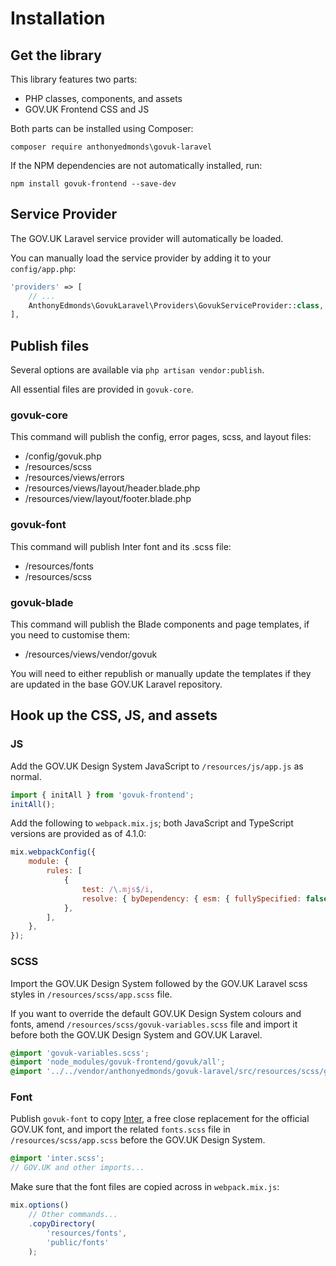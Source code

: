 # Installation

## Get the library

This library features two parts:

* PHP classes, components, and assets
* GOV.UK Frontend CSS and JS

Both parts can be installed using Composer:

`composer require anthonyedmonds\govuk-laravel`

If the NPM dependencies are not automatically installed, run:

`npm install govuk-frontend --save-dev`

## Service Provider

The GOV.UK Laravel service provider will automatically be loaded.

You can manually load the service provider by adding it to your `config/app.php`:

```php
'providers' => [
    // ...
    AnthonyEdmonds\GovukLaravel\Providers\GovukServiceProvider::class,
],
```

## Publish files

Several options are available via `php artisan vendor:publish`.

All essential files are provided in `govuk-core`.

### govuk-core

This command will publish the config, error pages, scss, and layout files:

* /config/govuk.php
* /resources/scss
* /resources/views/errors
* /resources/views/layout/header.blade.php
* /resources/view/layout/footer.blade.php

### govuk-font

This command will publish Inter font and its .scss file:

* /resources/fonts
* /resources/scss

### govuk-blade

This command will publish the Blade components and page templates, if you need to customise them:

* /resources/views/vendor/govuk

You will need to either republish or manually update the templates if they are updated in the base GOV.UK Laravel repository. 

## Hook up the CSS, JS, and assets

### JS

Add the GOV.UK Design System JavaScript to `/resources/js/app.js` as normal.

```js
import { initAll } from 'govuk-frontend';
initAll();
```

Add the following to `webpack.mix.js`; both JavaScript and TypeScript versions are provided as of 4.1.0:

```js
mix.webpackConfig({
    module: {
        rules: [
            {
                test: /\.mjs$/i,
                resolve: { byDependency: { esm: { fullySpecified: false } } },
            },
        ],
    },
});
```

### SCSS

Import the GOV.UK Design System followed by the GOV.UK Laravel scss styles in `/resources/scss/app.scss` file.

If you want to override the default GOV.UK Design System colours and fonts, amend `/resources/scss/govuk-variables.scss` file and import it before both the GOV.UK Design System and GOV.UK Laravel.

```scss
@import 'govuk-variables.scss';
@import 'node_modules/govuk-frontend/govuk/all';
@import '../../vendor/anthonyedmonds/govuk-laravel/src/resources/scss/govuk-laravel.scss';
```

### Font

Publish `govuk-font` to copy [Inter](https://fonts.google.com/specimen/Inter), a free close replacement for the official GOV.UK font, and import the related `fonts.scss` file in `/resources/scss/app.scss` before the GOV.UK Design System.

```scss
@import 'inter.scss';
// GOV.UK and other imports...
```

Make sure that the font files are copied across in `webpack.mix.js`:

```js
mix.options()
    // Other commands...
    .copyDirectory(
        'resources/fonts',
        'public/fonts'
    );
```
